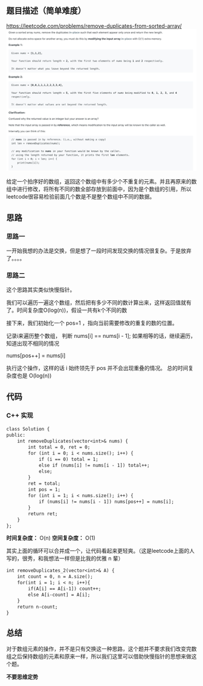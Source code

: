 ## 题目描述（简单难度）
https://leetcode.com/problems/remove-duplicates-from-sorted-array/
![](/assets/026-1.jpg)

给定一个拍序好的数组，返回这个数组中有多少个不重复的元素。并且再原来的数组中进行修改，将所有不同的数全部存放到前面中，因为是个数组的引用，所以leetcode很容易检验前面几个数是不是整个数组中不同的数据。

## 思路
### 思路一
一开始我想的办法是交换，但是想了一段时间发现交换的情况很复杂。于是放弃了。。。。
### 思路二
这个思路其实类似快慢指针。

我们可以遍历一遍这个数组，然后把有多少不同的数计算出来，这样返回值就有了。时间复杂度O(log(n))，假设一共有k个不同的数

接下来，我们初始化一个 pos=1 ，指向当前需要修改的重复的数的位置。

记录i来遍历整个数组， 判断 nums[i] == nums[i - 1]; 如果相等的话，继续遍历，知道出现不相同的情况

nums[pos++] = nums[i]

执行这个操作，这样的话 i 始终领先于 pos 并不会出现重叠的情况。 总的时间复杂度也是 O(log(n))

## 代码
### C++ 实现

```
class Solution {
public:
    int removeDuplicates(vector<int>& nums) {
        int total = 0, ret = 0;
        for (int i = 0; i < nums.size(); i++) {
            if (i == 0) total = 1;
            else if (nums[i] != nums[i - 1]) total++;
            else;
        }
        ret = total;
        int pos = 1;
        for (int i = 1; i < nums.size(); i++) {
            if (nums[i] != nums[i - 1]) nums[pos++] = nums[i];
        }
        return ret;
    }
};
```

**时间复杂度：** O(n)
**空间复杂度：** O(1) 

其实上面的循环可以合并成一个，让代码看起来更轻爽。（这是leetcode上面的人写的，很秀，和我想法一样但是比我的优雅 n 輩）

```
int removeDuplicates_2(vector<int>& A) {
    int count = 0, n = A.size();
    for(int i = 1; i < n; i++){
        if(A[i] == A[i-1]) count++;
        else A[i-count] = A[i];
    }
    return n-count;
}
```

## 总结
对于数组元素的操作，并不是只有交换这一种思路，这个题并不要求我们改变完数组之后保持数组的元素和原来一样，所以我们这里可以借助快慢指针的思想来做这个题。

**不要思维定势**